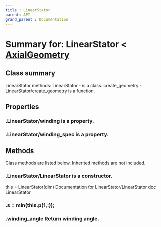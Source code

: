 ```yaml
---
title : LinearStator
parent: API
grand_parent : Documentation
---
```

# Summary for: **LinearStator**  < [AxialGeometry](AxialGeometry.html)

## Class summary

LinearStator methods:
LinearStator - is a class.
create_geometry - LinearStator/create_geometry is a function.

## Properties

### .LinearStator/**winding** is a property.

### .LinearStator/**winding_spec** is a property.


## Methods

Class methods are listed below. Inherited methods are not included.

### .**LinearStator**/LinearStator is a constructor.
this = LinearStator(dim)
Documentation for LinearStator/LinearStator
doc LinearStator

### .s = min(this.p(1,:));

### .**winding_angle** Return winding angle.



